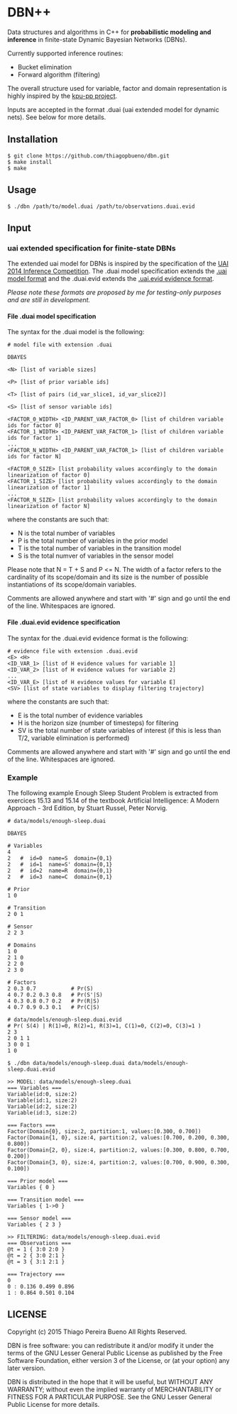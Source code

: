 # DBN++

Data structures and algorithms in C++ for **probabilistic modeling and inference** in finite-state Dynamic Bayesian Networks (DBNs).

Currently supported inference routines:

* Bucket elimination
* Forward algorithm (filtering)

The overall structure used for variable, factor and domain representation is highly inspired by the [kpu-pp project](https://github.com/denismaua/kpu-pp).

Inputs are accepted in the format .duai (uai extended model for dynamic nets). See below for more details.

## Installation

```
$ git clone https://github.com/thiagopbueno/dbn.git
$ make install
$ make
```

## Usage

```
$ ./dbn /path/to/model.duai /path/to/observations.duai.evid
```
## Input

### uai extended specification for finite-state DBNs

The extended uai model for DBNs is inspired by the specification of the [UAI 2014 Inference Competition](http://www.hlt.utdallas.edu/~vgogate/uai14-competition/). The .duai model specification extends the [.uai model format](http://www.hlt.utdallas.edu/~vgogate/uai14-competition/modelformat.html) and the .duai.evid extends the [.uai.evid evidence format](http://www.hlt.utdallas.edu/~vgogate/uai14-competition/evidformat.html).

*Please note these formats are proposed by me for testing-only purposes and are still in development.*

#### File .duai model specification

The syntax for the .duai model is the following:

```
# model file with extension .duai

DBAYES

<N> [list of variable sizes]

<P> [list of prior variable ids]

<T> [list of pairs (id_var_slice1, id_var_slice2)]

<S> [list of sensor variable ids]

<FACTOR_0_WIDTH> <ID_PARENT_VAR_FACTOR_0> [list of children variable ids for factor 0]
<FACTOR_1_WIDTH> <ID_PARENT_VAR_FACTOR_1> [list of children variable ids for factor 1]
...
<FACTOR_N_WIDTH> <ID_PARENT_VAR_FACTOR_1> [list of children variable ids for factor N]

<FACTOR_0_SIZE> [list probability values accordingly to the domain linearization of factor 0]
<FACTOR_1_SIZE> [list probability values accordingly to the domain linearization of factor 1]
...
<FACTOR_N_SIZE> [list probability values accordingly to the domain linearization of factor N]

```

where the constants are such that:

* N is the total number of variables
* P is the total number of variables in the prior model
* T is the total number of variables in the transition model
* S is the total numver of variables in the sensor model

Please note that N = T + S and P <= N.
The width of a factor refers to the cardinality of its scope/domain and its size is the number of possible instantiations of its scope/domain variables.

Comments are allowed anywhere and start with '#' sign and go until the end of the line. Whitespaces are ignored.

#### File .duai.evid evidence specification

The syntax for the .duai.evid evidence format is the following:

```
# evidence file with extension .duai.evid
<E> <H>
<ID_VAR_1> [list of H evidence values for variable 1]
<ID_VAR_2> [list of H evidence values for variable 2]
...
<ID_VAR_E> [list of H evidence values for variable E]
<SV> [list of state variables to display filtering trajectory]
```

where the constants are such that:

* E is the total number of evidence variables
* H is the horizon size (number of timesteps) for filtering
* SV is the total number of state variables of interest (if this is less than T/2, variable elimination is performed)

Comments are allowed anywhere and start with '#' sign and go until the end of the line. Whitespaces are ignored.

### Example

The following example Enough Sleep Student Problem is extracted from exercices 15.13 and 15.14 of the textbook Artificial Intelligence: A Modern Approach - 3rd Edition, by Stuart Russel, Peter Norvig.

```
# data/models/enough-sleep.duai

DBAYES

# Variables
4
2 	#  id=0  name=S  domain={0,1}
2 	#  id=1  name=S' domain={0,1}
2 	#  id=2  name=R  domain={0,1}
2 	#  id=3  name=C  domain={0,1}

# Prior
1 0

# Transition
2 0 1

# Sensor
2 2 3

# Domains
1 0
2 1 0
2 2 0
2 3 0

# Factors
2 0.3 0.7           # Pr(S)
4 0.7 0.2 0.3 0.8   # Pr(S'|S)
4 0.3 0.8 0.7 0.2   # Pr(R|S)
4 0.7 0.9 0.3 0.1   # Pr(C|S)
```

```
# data/models/enough-sleep.duai.evid
# Pr( S(4) | R(1)=0, R(2)=1, R(3)=1, C(1)=0, C(2)=0, C(3)=1 )
2 3
2 0 1 1
3 0 0 1
1 0
```

```
$ ./dbn data/models/enough-sleep.duai data/models/enough-sleep.duai.evid

>> MODEL: data/models/enough-sleep.duai
=== Variables ===
Variable(id:0, size:2)
Variable(id:1, size:2)
Variable(id:2, size:2)
Variable(id:3, size:2)

=== Factors ===
Factor(Domain{0}, size:2, partition:1, values:[0.300, 0.700])
Factor(Domain{1, 0}, size:4, partition:2, values:[0.700, 0.200, 0.300, 0.800])
Factor(Domain{2, 0}, size:4, partition:2, values:[0.300, 0.800, 0.700, 0.200])
Factor(Domain{3, 0}, size:4, partition:2, values:[0.700, 0.900, 0.300, 0.100])

=== Prior model ===
Variables { 0 }

=== Transition model ===
Variables { 1->0 }

=== Sensor model ===
Variables { 2 3 }

>> FILTERING: data/models/enough-sleep.duai.evid
=== Observations ===
@t = 1 { 3:0 2:0 }
@t = 2 { 3:0 2:1 }
@t = 3 { 3:1 2:1 }

=== Trajectory ===
0
0 : 0.136 0.499 0.896
1 : 0.864 0.501 0.104
```

## LICENSE

Copyright (c) 2015 Thiago Pereira Bueno
All Rights Reserved.

DBN is free software: you can redistribute it and/or modify it under the terms of the GNU Lesser General Public License as published by the Free Software Foundation, either version 3 of the License, or (at your option) any later version.

DBN is distributed in the hope that it will be useful, but WITHOUT ANY WARRANTY; without even the implied warranty of MERCHANTABILITY or FITNESS FOR A PARTICULAR PURPOSE. See the GNU Lesser General Public License for more details.
